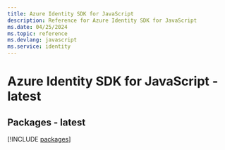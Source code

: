 ```yaml
---
title: Azure Identity SDK for JavaScript
description: Reference for Azure Identity SDK for JavaScript
ms.date: 04/25/2024
ms.topic: reference
ms.devlang: javascript
ms.service: identity
---
```

# Azure Identity SDK for JavaScript - latest
## Packages - latest
[!INCLUDE [packages](identity-index.md)]